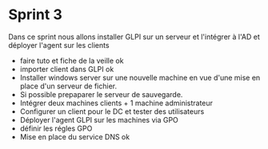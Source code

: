 # Sprint 3


Dans ce sprint nous allons installer GLPI sur un serveur et l'intégrer à l'AD et déployer l'agent sur les clients
- faire tuto et fiche de la veille ok
- importer client dans GLPI ok
- Installer windows server sur une nouvelle machine en vue d'une mise en place d'un serveur de fichier.
- Si possible prepaparer le serveur de sauvegarde.
- Intégrer deux machines clients + 1 machine administrateur
- Configurer un client pour le DC et tester des utilisateurs
- Déployer l'agent GLPI sur les machines via GPO
- définir les régles GPO
- Mise en place du service DNS ok


